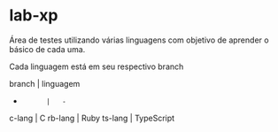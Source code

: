# lab-xp

Área de testes utilizando várias linguagens com objetivo de aprender o básico de cada uma.

Cada linguagem está em seu respectivo branch

branch      |     linguagem
-           |   -
c-lang      | C
rb-lang     | Ruby
ts-lang     | TypeScript
